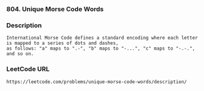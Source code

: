 ### 804. Unique Morse Code Words 

### Description
    International Morse Code defines a standard encoding where each letter is mapped to a series of dots and dashes, 
    as follows: "a" maps to ".-", "b" maps to "-...", "c" maps to "-.-.", and so on.
    
   
### LeetCode URL
    https://leetcode.com/problems/unique-morse-code-words/description/
